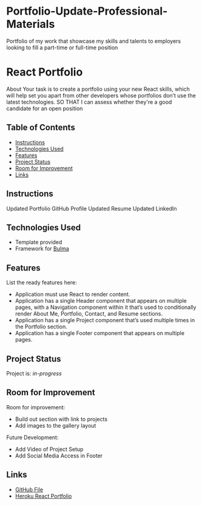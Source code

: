 # Portfolio-Update-Professional-Materials
Portfolio of my work that showcase my skills and talents to employers looking to fill a part-time or full-time position

# React Portfolio
About
Your task is to create a portfolio using your new React skills, which will help set you apart from other developers whose portfolios don’t use the latest technologies.
SO THAT I can assess whether they're a good candidate for an open position



## Table of Contents
* [Instructions](#instructions)
* [Technologies Used](#technologies-used)
* [Features](#features)
* [Project Status](#project-status)
* [Room for Improvement](#room-for-improvement)
* [Links](#links)
<!-- * [License](#license) -->


## Instructions

Updated Portfolio
GitHub Profile
Updated Resume
Updated LinkedIn





## Technologies Used
- Template provided
- Framework for [Bulma](https://bulma.io/)


## Features
List the ready features here:
- Application must use React to render content.
- Application has a single Header component that appears on multiple pages, with a Navigation component within it that’s used to conditionally render About Me, Portfolio, Contact, and Resume sections.
- Application has a single Project component that’s used multiple times in the Portfolio section.
- Application has a single Footer component that appears on multiple pages.




## Project Status
Project is: _in-progress_ 


## Room for Improvement
Room for improvement:
- Build out section with link to projects
- Add images to the gallery layout

Future Development:
- Add Video of Project Setup
- Add Social Media Access in Footer



## Links
- [GitHub File](https://github.com/shatikka-mcknight/TikkaKnight-React-Portfolio)
- [Heroku React Portfolio](https://tikkaknight-react-portfolio.herokuapp.com/)
